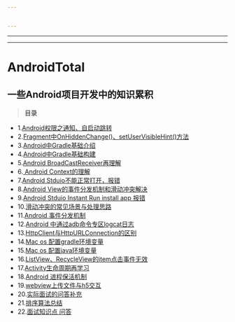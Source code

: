 ```yaml
---


---
```


<hr>
<hr>
<h1 id="androidtotal">AndroidTotal</h1>
<h2 id="一些android项目开发中的知识累积">一些Android项目开发中的知识累积</h2>
<blockquote>
<p><strong>目录</strong></p>
</blockquote>
<ul>
<li>1.<a href="https://github.com/zylaoshi/AndroidTotal/blob/master/Android%E6%9D%83%E9%99%90%E4%B9%8B%E9%80%9A%E7%9F%A5%E3%80%81%E8%87%AA%E5%90%AF%E5%8A%A8%E8%B7%B3%E8%BD%AC.md">Android权限之通知、自启动跳转</a></li>
<li>2.<a href="https://github.com/zylaoshi/AndroidTotal/blob/master/Fragment%E4%B8%ADonHiddenChanged%E3%80%81setUserVisibleHint%E8%A7%A6%E5%8F%91%E6%9D%A1%E4%BB%B6.md">Fragment中OnHiddenChange()、setUserVisibleHint()方法</a></li>
<li>3.<a href="https://github.com/zylaoshi/AndroidTotal/blob/master/Android%E4%B8%ADGradle%E5%9F%BA%E7%A1%80%E4%BB%8B%E7%BB%8D.md">Android中Gradle基础介绍</a></li>
<li>4.<a href="https://github.com/zylaoshi/AndroidTotal/blob/master/Android%E4%B8%ADGradle%E7%9A%84%E5%9F%BA%E7%A1%80%E6%9E%84%E5%BB%BA.md">Android中Gradle基础构建</a></li>
<li>5.<a href="https://github.com/LoganZy/AndroidTotal/blob/master/Android%20BroadCastReceiver%E5%86%8D%E7%90%86%E8%A7%A3.md">Android BroadCastReceiver再理解</a></li>
<li>6.<a href="https://github.com/LoganZy/AndroidTotal/blob/master/Android%20Context%E7%9A%84%E7%90%86%E8%A7%A3.md"> Android Context的理解</a></li>
<li>7.<a href="https://github.com/LoganZy/AndroidTotal/blob/master/Android%20Stduio%E6%89%93%E5%BC%80%E6%8A%A5%E9%94%99.md">Android Stduio不能正常打开，报错</a></li>
<li>8.<a href="https://github.com/LoganZy/AndroidTotal/blob/master/Android%20View%E7%9A%84%E4%BA%8B%E4%BB%B6%E5%88%86%E5%8F%91%E6%9C%BA%E5%88%B6%E5%92%8C%E6%BB%91%E5%8A%A8%E5%86%B2%E7%AA%81%E8%A7%A3%E5%86%B3.md">Android View的事件分发机制和滑动冲突解决</a></li>
<li>9.<a href="https://github.com/LoganZy/AndroidTotal/blob/master/Android%20stduio%20instant%20run%20install%20app%20error.md">Android Stduio Instant Run install app 报错</a></li>
<li>10.<a href="https://github.com/LoganZy/AndroidTotal/blob/master/Android%20view%E6%BB%91%E5%8A%A8%E5%86%B2%E7%AA%81%E7%9A%84%E5%A4%84%E7%90%86.md">滑动冲突的常见场景与处理思路</a></li>
<li>11.<a href="https://github.com/LoganZy/AndroidTotal/blob/master/Android%20%E4%BA%8B%E4%BB%B6%E5%88%86%E5%8F%91%E6%9C%BA%E5%88%B6.md">Android 事件分发机制</a></li>
<li>12.<a href="https://github.com/LoganZy/AndroidTotal/blob/master/Android%E4%B8%ADadb%E5%91%BD%E4%BB%A4%E6%8A%93%E5%8F%96logcat%20%E6%97%A5%E5%BF%97.md">Android 中通过adb命令专区logcat日志</a></li>
<li>13.<a href="https://github.com/LoganZy/AndroidTotal/blob/master/HttpClient%E4%B8%8EHttpURLConnection%E7%9A%84%E5%8C%BA%E5%88%AB.md">HttpClient与HttpURLConnection的区别</a></li>
<li>14.<a href="https://github.com/LoganZy/AndroidTotal/blob/master/Mac%20os%20%E9%85%8D%E7%BD%AEjava%E7%8E%AF%E5%A2%83%E5%8F%98%E9%87%8F.md">Mac os 配置gradle环境变量</a></li>
<li>15.<a href="https://github.com/LoganZy/AndroidTotal/blob/master/Mac%20os%20%E9%85%8D%E7%BD%AEjava%E7%8E%AF%E5%A2%83%E5%8F%98%E9%87%8F.md">Mac os 配置java环境变量</a></li>
<li>16.<a href="https://github.com/LoganZy/AndroidTotal/blob/master/ListView%E3%80%81RecycleView%E7%9A%84item%E7%82%B9%E5%87%BB%E4%BA%8B%E4%BB%B6%E6%97%A0%E6%95%88.md">ListView、RecycleView的item点击事件无效</a></li>
<li>17.<a href="https://github.com/LoganZy/AndroidTotal/blob/master/activity%E7%9A%84%E7%94%9F%E5%91%BD%E5%91%A8%E6%9C%9F%E5%86%8D%E7%90%86%E8%A7%A3.md">Activity生命周期再学习</a></li>
<li>18.<a href="https://github.com/LoganZy/AndroidTotal/blob/master/android%20%E8%BF%9B%E7%A8%8B%E4%BF%9D%E6%B4%BB%E6%9C%BA%E5%88%B6.md">Android 进程保活机制</a></li>
<li>19.<a href="https://github.com/LoganZy/AndroidTotal/blob/master/webview%E4%B8%8A%E4%BC%A0%E6%96%87%E4%BB%B6%E4%B8%8Eh5%E4%BA%A4%E4%BA%92.md">webview上传文件与h5交互</a></li>
<li>20.<a href="https://github.com/LoganZy/AndroidTotal/blob/master/%E5%AE%9E%E9%99%85%E9%9D%A2%E8%AF%95%E7%9A%84%E9%97%AE%E7%AD%94%E8%A1%A5%E5%85%85.md">实际面试的问答补充</a></li>
<li>21.<a href="https://github.com/LoganZy/AndroidTotal/blob/master/%E6%8E%92%E5%BA%8F%E7%AE%97%E6%B3%95%E6%80%BB%E7%BB%93.md">排序算法总结</a></li>
<li>22.<a href="https://github.com/LoganZy/AndroidTotal/blob/master/%E9%9D%A2%E8%AF%95%E7%9F%A5%E8%AF%86%E7%82%B9%20%E9%97%AE%E7%AD%94.md">面试知识点 问答</a></li>
</ul>

<!--stackedit_data:
eyJoaXN0b3J5IjpbLTYyOTE0NzU2Ml19
-->